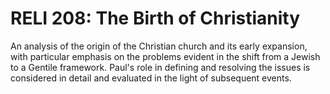 # RELI 208: The Birth of Christianity

An analysis of the origin of the Christian church and its early expansion, with particular emphasis on the problems evident in the shift from a Jewish to a Gentile framework. Paul's role in defining and resolving the issues is considered in detail and evaluated in the light of subsequent events.